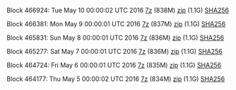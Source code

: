 Block 466924: Tue May 10 00:00:02 UTC 2016 [7z](https://transfer.sh/ZINFg/bootstrap.dat.20160510.7z) (838M) [zip](https://transfer.sh/h0zP6/bootstrap.dat.20160510.zip) (1.1G) [SHA256](https://transfer.sh/48O8W/sha256.txt)

Block 466381: Mon May  9 00:00:01 UTC 2016 [7z](https://transfer.sh/joxpp/bootstrap.dat.20160509.7z) (837M) [zip](https://transfer.sh/Uqhis/bootstrap.dat.20160509.zip) (1.1G) [SHA256](https://transfer.sh/Y9Alw/sha256.txt)

Block 465831: Sun May  8 00:00:01 UTC 2016 [7z](https://transfer.sh/SCoEK/bootstrap.dat.20160508.7z) (836M) [zip](https://transfer.sh/4ml4P/bootstrap.dat.20160508.zip) (1.1G) [SHA256](https://transfer.sh/1602SE/sha256.txt)

Block 465277: Sat May  7 00:00:01 UTC 2016 [7z](https://transfer.sh/qPtzE/bootstrap.dat.20160507.7z) (836M) [zip](https://transfer.sh/1Woqz/bootstrap.dat.20160507.zip) (1.1G) [SHA256](https://transfer.sh/FQVo3/sha256.txt)

Block 464724: Fri May  6 00:00:01 UTC 2016 [7z](https://transfer.sh/NBCYP/bootstrap.dat.20160506.7z) (835M) [zip](https://transfer.sh/26gco/bootstrap.dat.20160506.zip) (1.1G) [SHA256](https://transfer.sh/MKsNu/sha256.txt)

Block 464177: Thu May  5 00:00:02 UTC 2016 [7z](https://transfer.sh/pTB4o/bootstrap.dat.20160505.7z) (834M) [zip](https://transfer.sh/5byIt/bootstrap.dat.20160505.zip) (1.1G) [SHA256](https://transfer.sh/13pmSM/sha256.txt)
